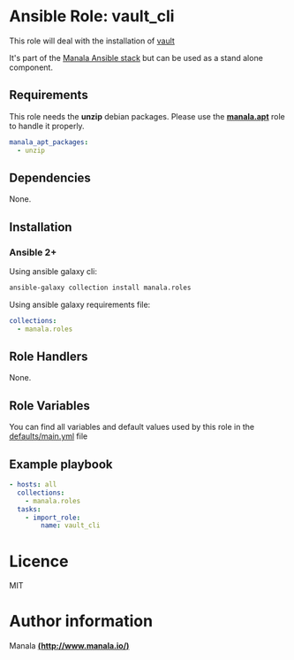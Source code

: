 # Ansible Role: vault_cli

This role will deal with the installation of [vault](https://www.vaultproject.io/downloads)

It's part of the [Manala Ansible stack](http://www.manala.io) but can be used as a stand alone component.

## Requirements

This role needs the __unzip__ debian packages. Please use the [**manala.apt**](https://galaxy.ansible.com/manala/apt/) role to handle it properly.

```yaml
manala_apt_packages:
  - unzip
```

## Dependencies

None.

## Installation

### Ansible 2+

Using ansible galaxy cli:

```bash
ansible-galaxy collection install manala.roles
```

Using ansible galaxy requirements file:

```yaml
collections:
  - manala.roles
```

## Role Handlers

None.

## Role Variables

You can find all variables and default values used by this role in the [defaults/main.yml](./defaults/main.yml) file

## Example playbook

```yaml
- hosts: all
  collections:
    - manala.roles
  tasks:
    - import_role:
        name: vault_cli
```

# Licence

MIT

# Author information

Manala [**(http://www.manala.io/)**](http://www.manala.io)
